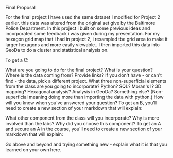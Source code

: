 Final Proposal 


For the final project I have used the same dataset I modified for Project 2 earlier. this data was altered from the original set give by the Baltimore Police Department. In this project i built on some previous ideas and incorporated some feedback i was given during my presentation. For my hexagon grid map that i had in project 2, i resampled tbe grid area to make it larger hexagons and more easily viewable.. I then imported this data into GeoDa to do a cluster snd statistical analysis on. 




To get a C:

What are you going to do for the final project?
What is your question?
Where is the data coming from? Provide links? If you don't have - or can't find - the data, pick a different project.
What three non-superficial elements from the class are you going to incorporate? Python? SQL? Moran's I? 3D mapping? Hexagonal analysis? Analysis in GeoDa? Something else? (Non-superficial meaning doing more than importing the data with python.)
How will you know when you've answered your question?
To get an B, you'll need to create a new section of your markdown that will explain:

What other component from the class will you incorporate?
Why is more involved than the labs?
Why did you choose this component?
To get an A and secure an A in the course, you'll need to create a new section of your markdown that will explain:

Go above and beyond and trying something new - explain what it is that you learned on your own here.
